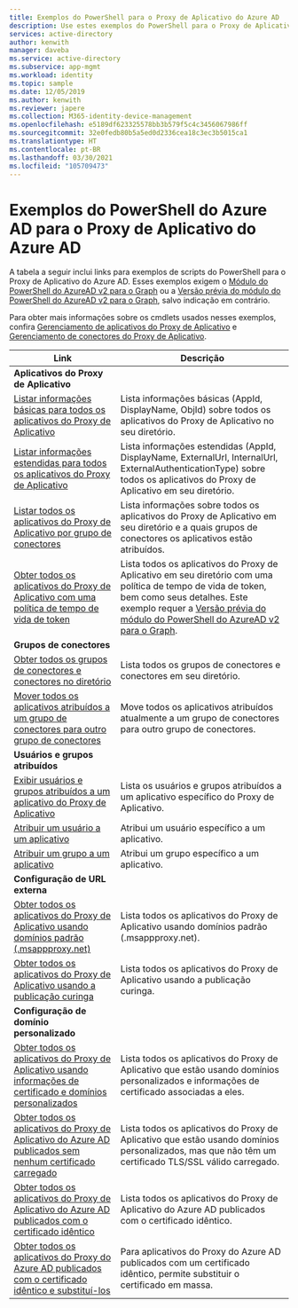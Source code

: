 ```yaml
---
title: Exemplos do PowerShell para o Proxy de Aplicativo do Azure AD
description: Use estes exemplos do PowerShell para o Proxy de Aplicativo do Azure AD para obter informações sobre os aplicativos e conectores do Proxy de Aplicativo em seu diretório, atribuir usuários e grupos a aplicativos e obter informações de certificado.
services: active-directory
author: kenwith
manager: daveba
ms.service: active-directory
ms.subservice: app-mgmt
ms.workload: identity
ms.topic: sample
ms.date: 12/05/2019
ms.author: kenwith
ms.reviewer: japere
ms.collection: M365-identity-device-management
ms.openlocfilehash: e5189df623325578bb3b579f5c4c3456067986ff
ms.sourcegitcommit: 32e0fedb80b5a5ed0d2336cea18c3ec3b5015ca1
ms.translationtype: HT
ms.contentlocale: pt-BR
ms.lasthandoff: 03/30/2021
ms.locfileid: "105709473"
---
```

# <a name="azure-ad-powershell-examples-for-azure-ad-application-proxy"></a>Exemplos do PowerShell do Azure AD para o Proxy de Aplicativo do Azure AD

A tabela a seguir inclui links para exemplos de scripts do PowerShell para o Proxy de Aplicativo do Azure AD. Esses exemplos exigem o [Módulo do PowerShell do AzureAD v2 para o Graph](/powershell/azure/active-directory/install-adv2) ou a [Versão prévia do módulo do PowerShell do AzureAD v2 para o Graph](/powershell/azure/active-directory/install-adv2?view=azureadps-2.0-preview&preserve-view=true), salvo indicação em contrário.


Para obter mais informações sobre os cmdlets usados nesses exemplos, confira [Gerenciamento de aplicativos do Proxy de Aplicativo](/powershell/module/azuread/#application_proxy_application_management) e [Gerenciamento de conectores do Proxy de Aplicativo](/powershell/module/azuread/#application_proxy_connector_management).

| Link | Descrição |
|---|---|
|**Aplicativos do Proxy de Aplicativo**||
| [Listar informações básicas para todos os aplicativos do Proxy de Aplicativo](scripts/powershell-get-all-app-proxy-apps-basic.md) | Lista informações básicas (AppId, DisplayName, ObjId) sobre todos os aplicativos do Proxy de Aplicativo no seu diretório. |
| [Listar informações estendidas para todos os aplicativos do Proxy de Aplicativo](scripts/powershell-get-all-app-proxy-apps-extended.md) | Lista informações estendidas (AppId, DisplayName, ExternalUrl, InternalUrl, ExternalAuthenticationType) sobre todos os aplicativos do Proxy de Aplicativo em seu diretório.  |
| [Listar todos os aplicativos do Proxy de Aplicativo por grupo de conectores](scripts/powershell-get-all-app-proxy-apps-by-connector-group.md) | Lista informações sobre todos os aplicativos do Proxy de Aplicativo em seu diretório e a quais grupos de conectores os aplicativos estão atribuídos. |
| [Obter todos os aplicativos do Proxy de Aplicativo com uma política de tempo de vida de token](scripts/powershell-get-all-app-proxy-apps-with-policy.md) | Lista todos os aplicativos do Proxy de Aplicativo em seu diretório com uma política de tempo de vida de token, bem como seus detalhes. Este exemplo requer a [Versão prévia do módulo do PowerShell do AzureAD v2 para o Graph](/powershell/azure/active-directory/install-adv2?view=azureadps-2.0-preview&preserve-view=true). |
|**Grupos de conectores**||
| [Obter todos os grupos de conectores e conectores no diretório](scripts/powershell-get-all-connectors.md) | Lista todos os grupos de conectores e conectores em seu diretório. |
| [Mover todos os aplicativos atribuídos a um grupo de conectores para outro grupo de conectores](scripts/powershell-move-all-apps-to-connector-group.md) | Move todos os aplicativos atribuídos atualmente a um grupo de conectores para outro grupo de conectores. |
|**Usuários e grupos atribuídos**||
| [Exibir usuários e grupos atribuídos a um aplicativo do Proxy de Aplicativo](scripts/powershell-display-users-group-of-app.md) | Lista os usuários e grupos atribuídos a um aplicativo específico do Proxy de Aplicativo. |
| [Atribuir um usuário a um aplicativo](scripts/powershell-assign-user-to-app.md) | Atribui um usuário específico a um aplicativo. |
| [Atribuir um grupo a um aplicativo](scripts/powershell-assign-group-to-app.md) | Atribui um grupo específico a um aplicativo. |
|**Configuração de URL externa**||
| [Obter todos os aplicativos do Proxy de Aplicativo usando domínios padrão (.msappproxy.net)](scripts/powershell-get-all-default-domain-apps.md)  | Lista todos os aplicativos do Proxy de Aplicativo usando domínios padrão (.msappproxy.net). |
| [Obter todos os aplicativos do Proxy de Aplicativo usando a publicação curinga](scripts/powershell-get-all-wildcard-apps.md) | Lista todos os aplicativos do Proxy de Aplicativo usando a publicação curinga. |
|**Configuração de domínio personalizado**||
| [Obter todos os aplicativos do Proxy de Aplicativo usando informações de certificado e domínios personalizados](scripts/powershell-get-all-custom-domains-and-certs.md) | Lista todos os aplicativos do Proxy de Aplicativo que estão usando domínios personalizados e informações de certificado associadas a eles. |
| [Obter todos os aplicativos do Proxy de Aplicativo do Azure AD publicados sem nenhum certificado carregado](scripts/powershell-get-all-custom-domain-no-cert.md) | Lista todos os aplicativos do Proxy de Aplicativo que estão usando domínios personalizados, mas que não têm um certificado TLS/SSL válido carregado. |
| [Obter todos os aplicativos do Proxy de Aplicativo do Azure AD publicados com o certificado idêntico](scripts/powershell-get-custom-domain-identical-cert.md) | Lista todos os aplicativos do Proxy de Aplicativo do Azure AD publicados com o certificado idêntico. |
| [Obter todos os aplicativos do Proxy do Azure AD publicados com o certificado idêntico e substituí-los](scripts/powershell-get-custom-domain-replace-cert.md) | Para aplicativos do Proxy do Azure AD publicados com um certificado idêntico, permite substituir o certificado em massa. |
